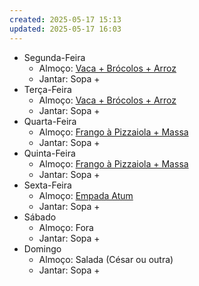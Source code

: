 ```yaml
---
created: 2025-05-17 15:13
updated: 2025-05-17 16:03
---
```

- Segunda-Feira
	- Almoço: [Vaca + Brócolos + Arroz](https://www.instagram.com/p/DHln-ZbgwV5/)
	- Jantar: Sopa + 
- Terça-Feira
	- Almoço: [Vaca + Brócolos + Arroz](https://www.instagram.com/p/DHln-ZbgwV5/)
	- Jantar: Sopa + 
- Quarta-Feira
	- Almoço: [Frango à Pizzaiola + Massa](https://www.instagram.com/p/DAd34cct9Gc/)
	- Jantar: Sopa + 
- Quinta-Feira
	- Almoço: [Frango à Pizzaiola + Massa](https://www.instagram.com/p/DAd34cct9Gc/)
	- Jantar: Sopa + 
- Sexta-Feira
	- Almoço: [Empada Atum](https://www.instagram.com/p/DCUjJwNsibU/)
	- Jantar: Sopa + 
- Sábado
	- Almoço: Fora
	- Jantar: Sopa + 
- Domingo
	- Almoço: Salada (César ou outra)
	- Jantar: Sopa + 